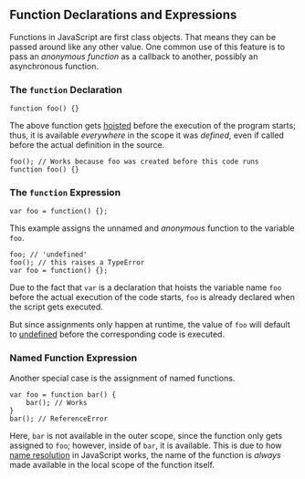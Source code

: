 ## Function Declarations and Expressions

Functions in JavaScript are first class objects. That means they can be 
passed around like any other value. One common use of this feature is to pass
an *anonymous function* as a callback to another, possibly an asynchronous function.

### The `function` Declaration

    function foo() {}

The above function gets [hoisted](#function.scopes) before the execution of the
program starts; thus, it is available *everywhere* in the scope it was
*defined*, even if called before the actual definition in the source.

    foo(); // Works because foo was created before this code runs
    function foo() {}

### The `function` Expression

    var foo = function() {};

This example assigns the unnamed and *anonymous* function to the variable `foo`. 

    foo; // 'undefined'
    foo(); // this raises a TypeError
    var foo = function() {};

Due to the fact that `var` is a declaration that hoists the variable name `foo` 
before the actual execution of the code starts, `foo` is already declared when 
the script gets executed.

But since assignments only happen at runtime, the value of `foo` will default
to [undefined](#core.undefined) before the corresponding code is executed.

### Named Function Expression

Another special case is the assignment of named functions.

    var foo = function bar() {
        bar(); // Works
    }
    bar(); // ReferenceError

Here, `bar` is not available in the outer scope, since the function only gets
assigned to `foo`; however, inside of `bar`, it is available. This is due to 
how [name resolution](#function.scopes) in JavaScript works, the name of the 
function is *always* made available in the local scope of the function itself.

